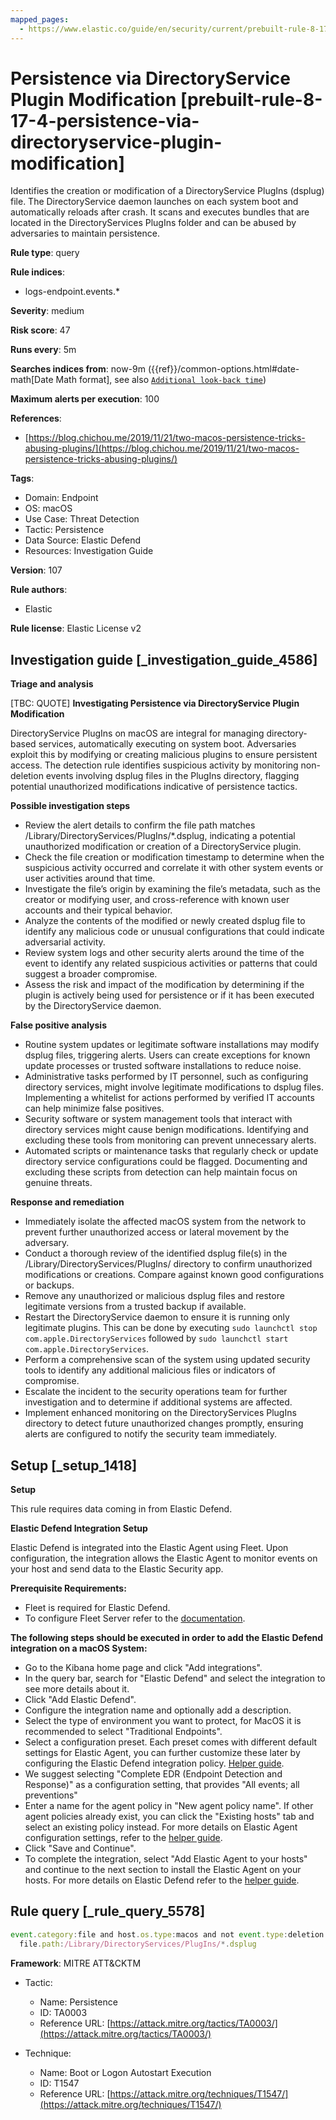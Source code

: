 ```yaml
---
mapped_pages:
  - https://www.elastic.co/guide/en/security/current/prebuilt-rule-8-17-4-persistence-via-directoryservice-plugin-modification.html
---
```


# Persistence via DirectoryService Plugin Modification [prebuilt-rule-8-17-4-persistence-via-directoryservice-plugin-modification]

Identifies the creation or modification of a DirectoryService PlugIns (dsplug) file. The DirectoryService daemon launches on each system boot and automatically reloads after crash. It scans and executes bundles that are located in the DirectoryServices PlugIns folder and can be abused by adversaries to maintain persistence.

**Rule type**: query

**Rule indices**:

* logs-endpoint.events.*

**Severity**: medium

**Risk score**: 47

**Runs every**: 5m

**Searches indices from**: now-9m ({{ref}}/common-options.html#date-math[Date Math format], see also [`Additional look-back time`](docs-content://solutions/security/detect-and-alert/create-detection-rule.md#rule-schedule))

**Maximum alerts per execution**: 100

**References**:

* [https://blog.chichou.me/2019/11/21/two-macos-persistence-tricks-abusing-plugins/](https://blog.chichou.me/2019/11/21/two-macos-persistence-tricks-abusing-plugins/)

**Tags**:

* Domain: Endpoint
* OS: macOS
* Use Case: Threat Detection
* Tactic: Persistence
* Data Source: Elastic Defend
* Resources: Investigation Guide

**Version**: 107

**Rule authors**:

* Elastic

**Rule license**: Elastic License v2

## Investigation guide [_investigation_guide_4586]

**Triage and analysis**

[TBC: QUOTE]
**Investigating Persistence via DirectoryService Plugin Modification**

DirectoryService PlugIns on macOS are integral for managing directory-based services, automatically executing on system boot. Adversaries exploit this by modifying or creating malicious plugins to ensure persistent access. The detection rule identifies suspicious activity by monitoring non-deletion events involving dsplug files in the PlugIns directory, flagging potential unauthorized modifications indicative of persistence tactics.

**Possible investigation steps**

* Review the alert details to confirm the file path matches /Library/DirectoryServices/PlugIns/*.dsplug, indicating a potential unauthorized modification or creation of a DirectoryService plugin.
* Check the file creation or modification timestamp to determine when the suspicious activity occurred and correlate it with other system events or user activities around that time.
* Investigate the file’s origin by examining the file’s metadata, such as the creator or modifying user, and cross-reference with known user accounts and their typical behavior.
* Analyze the contents of the modified or newly created dsplug file to identify any malicious code or unusual configurations that could indicate adversarial activity.
* Review system logs and other security alerts around the time of the event to identify any related suspicious activities or patterns that could suggest a broader compromise.
* Assess the risk and impact of the modification by determining if the plugin is actively being used for persistence or if it has been executed by the DirectoryService daemon.

**False positive analysis**

* Routine system updates or legitimate software installations may modify dsplug files, triggering alerts. Users can create exceptions for known update processes or trusted software installations to reduce noise.
* Administrative tasks performed by IT personnel, such as configuring directory services, might involve legitimate modifications to dsplug files. Implementing a whitelist for actions performed by verified IT accounts can help minimize false positives.
* Security software or system management tools that interact with directory services might cause benign modifications. Identifying and excluding these tools from monitoring can prevent unnecessary alerts.
* Automated scripts or maintenance tasks that regularly check or update directory service configurations could be flagged. Documenting and excluding these scripts from detection can help maintain focus on genuine threats.

**Response and remediation**

* Immediately isolate the affected macOS system from the network to prevent further unauthorized access or lateral movement by the adversary.
* Conduct a thorough review of the identified dsplug file(s) in the /Library/DirectoryServices/PlugIns/ directory to confirm unauthorized modifications or creations. Compare against known good configurations or backups.
* Remove any unauthorized or malicious dsplug files and restore legitimate versions from a trusted backup if available.
* Restart the DirectoryService daemon to ensure it is running only legitimate plugins. This can be done by executing `sudo launchctl stop com.apple.DirectoryServices` followed by `sudo launchctl start com.apple.DirectoryServices`.
* Perform a comprehensive scan of the system using updated security tools to identify any additional malicious files or indicators of compromise.
* Escalate the incident to the security operations team for further investigation and to determine if additional systems are affected.
* Implement enhanced monitoring on the DirectoryServices PlugIns directory to detect future unauthorized changes promptly, ensuring alerts are configured to notify the security team immediately.


## Setup [_setup_1418]

**Setup**

This rule requires data coming in from Elastic Defend.

**Elastic Defend Integration Setup**

Elastic Defend is integrated into the Elastic Agent using Fleet. Upon configuration, the integration allows the Elastic Agent to monitor events on your host and send data to the Elastic Security app.

**Prerequisite Requirements:**

* Fleet is required for Elastic Defend.
* To configure Fleet Server refer to the [documentation](docs-content://reference/ingestion-tools/fleet/fleet-server.md).

**The following steps should be executed in order to add the Elastic Defend integration on a macOS System:**

* Go to the Kibana home page and click "Add integrations".
* In the query bar, search for "Elastic Defend" and select the integration to see more details about it.
* Click "Add Elastic Defend".
* Configure the integration name and optionally add a description.
* Select the type of environment you want to protect, for MacOS it is recommended to select "Traditional Endpoints".
* Select a configuration preset. Each preset comes with different default settings for Elastic Agent, you can further customize these later by configuring the Elastic Defend integration policy. [Helper guide](docs-content://solutions/security/configure-elastic-defend/configure-an-integration-policy-for-elastic-defend.md).
* We suggest selecting "Complete EDR (Endpoint Detection and Response)" as a configuration setting, that provides "All events; all preventions"
* Enter a name for the agent policy in "New agent policy name". If other agent policies already exist, you can click the "Existing hosts" tab and select an existing policy instead. For more details on Elastic Agent configuration settings, refer to the [helper guide](docs-content://reference/ingestion-tools/fleet/agent-policy.md).
* Click "Save and Continue".
* To complete the integration, select "Add Elastic Agent to your hosts" and continue to the next section to install the Elastic Agent on your hosts. For more details on Elastic Defend refer to the [helper guide](docs-content://solutions/security/configure-elastic-defend/install-elastic-defend.md).


## Rule query [_rule_query_5578]

```js
event.category:file and host.os.type:macos and not event.type:deletion and
  file.path:/Library/DirectoryServices/PlugIns/*.dsplug
```

**Framework**: MITRE ATT&CKTM

* Tactic:

    * Name: Persistence
    * ID: TA0003
    * Reference URL: [https://attack.mitre.org/tactics/TA0003/](https://attack.mitre.org/tactics/TA0003/)

* Technique:

    * Name: Boot or Logon Autostart Execution
    * ID: T1547
    * Reference URL: [https://attack.mitre.org/techniques/T1547/](https://attack.mitre.org/techniques/T1547/)



